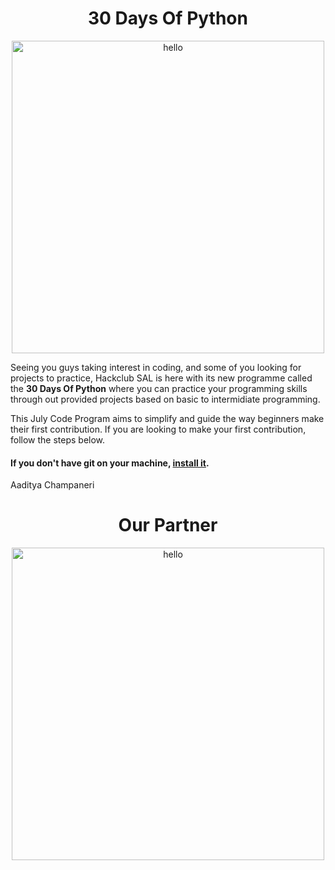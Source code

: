 <h1 align="center">30 Days Of Python</h1>
<p align="center"> <img src="./image/announcement.png" alt="hello" width="500" /></p>

<!--
<div align="center">

![Issues](https://github.com/hackclubsal/30DayOfPython/issues)
![Pull Requests](https://github.com/hackclubsal/30DayOfPython/pulls)
![Forks](https://github.com/hackclubsal/30DayOfPython/network/members)
![Stars](https://github.com/hackclubsal/30DayOfPython/stargazers)
)-->

</div>

 Seeing you guys taking interest in coding, and some of you looking for projects to practice, Hackclub SAL is here with its new programme called the <b>30 Days Of Python</b> where you can practice your programming skills through out provided projects based on basic to intermidiate programming.


This July Code Program aims to simplify and guide the way beginners make their first contribution. If you are looking to make your first contribution, follow the steps below.

#### If you don't have git on your machine, [install it](https://help.github.com/articles/set-up-git/).

Aaditya Champaneri
<h1 align="center">Our Partner</h1>
<p align="center"> <img src="./image/official partner.png" alt="hello" width="500" /></p>





